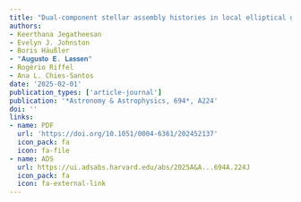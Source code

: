 ```yaml
---
title: "Dual-component stellar assembly histories in local elliptical galaxies via MUSE"
authors:
- Keerthana Jegatheesan
- Evelyn J. Johnston
- Boris Häußler
- "𝐀𝐮𝐠𝐮𝐬𝐭𝐨 𝐄. 𝐋𝐚𝐬𝐬𝐞𝐧"
- Rogério Riffel
- Ana L. Chies-Santos
date: '2025-02-01'
publication_types: ['article-journal']
publication: '*Astronomy & Astrophysics, 694*, A224'
doi: ''
links:
- name: PDF
  url: 'https://doi.org/10.1051/0004-6361/202452137'
  icon_pack: fa
  icon: fa-file
- name: ADS
  url: https://ui.adsabs.harvard.edu/abs/2025A&A...694A.224J
  icon_pack: fa
  icon: fa-external-link
---
```

